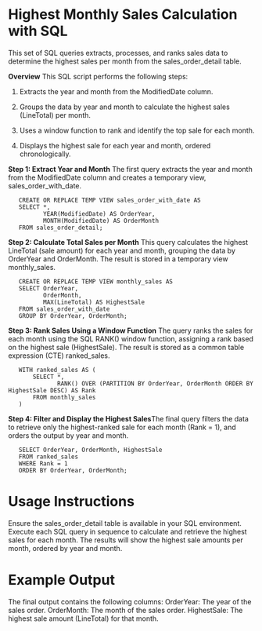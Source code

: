 # Highest Monthly Sales Calculation with SQL
This set of SQL queries extracts, processes, and ranks sales data to determine the highest sales per month from the sales_order_detail table.

**Overview**
This SQL script performs the following steps:

1) Extracts the year and month from the ModifiedDate column.

2) Groups the data by year and month to calculate the highest sales (LineTotal) per month.

3) Uses a window function to rank and identify the top sale for each month.
4) Displays the highest sale for each year and month, ordered chronologically.

**Step 1: Extract Year and Month** The first query extracts the year and month from the ModifiedDate column and creates a temporary view, sales_order_with_date.

       CREATE OR REPLACE TEMP VIEW sales_order_with_date AS
       SELECT *,
              YEAR(ModifiedDate) AS OrderYear,
              MONTH(ModifiedDate) AS OrderMonth
       FROM sales_order_detail;

**Step 2: Calculate Total Sales per Month** This query calculates the highest LineTotal (sale amount) for each year and month, grouping the data by OrderYear and OrderMonth. The result is stored in a temporary view monthly_sales.

       CREATE OR REPLACE TEMP VIEW monthly_sales AS
       SELECT OrderYear, 
              OrderMonth, 
              MAX(LineTotal) AS HighestSale
       FROM sales_order_with_date
       GROUP BY OrderYear, OrderMonth;

**Step 3: Rank Sales Using a Window Function** The query ranks the sales for each month using the SQL RANK() window function, assigning a rank based on the highest sale (HighestSale). The result is stored as a common table expression (CTE) ranked_sales.
       
       WITH ranked_sales AS (
           SELECT *,
                  RANK() OVER (PARTITION BY OrderYear, OrderMonth ORDER BY HighestSale DESC) AS Rank
           FROM monthly_sales
       )

**Step 4: Filter and Display the Highest Sales**The final query filters the data to retrieve only the highest-ranked sale for each month (Rank = 1), and orders the output by year and month.

       SELECT OrderYear, OrderMonth, HighestSale
       FROM ranked_sales
       WHERE Rank = 1
       ORDER BY OrderYear, OrderMonth;

# Usage Instructions
Ensure the sales_order_detail table is available in your SQL environment.
Execute each SQL query in sequence to calculate and retrieve the highest sales for each month.
The results will show the highest sale amounts per month, ordered by year and month.

# Example Output
The final output contains the following columns:
OrderYear: The year of the sales order.
OrderMonth: The month of the sales order.
HighestSale: The highest sale amount (LineTotal) for that month.
